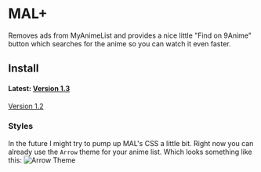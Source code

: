 # MAL+

Removes ads from MyAnimeList and provides a nice little "Find on 9Anime" button which searches for the anime so you can watch it even faster.

## Install

#### Latest: [Version 1.3](https://cdn.rawgit.com/siku2/InScripts/cdea1292/scripts/MAL%2B/MALplus.user.js)
[Version 1.2](https://cdn.rawgit.com/siku2/InScripts/1a339cfb/scripts/MAL%2B/MALplus.user.js)

### Styles

In the future I might try to pump up MAL's CSS a little bit. Right now you can already use the `Arrow` theme for your anime list. Which looks something like this:
![Arrow Theme](https://raw.githubusercontent.com/siku2/InScripts/master/scripts/MAL%2B/.github/arrow.png "Arrow")
